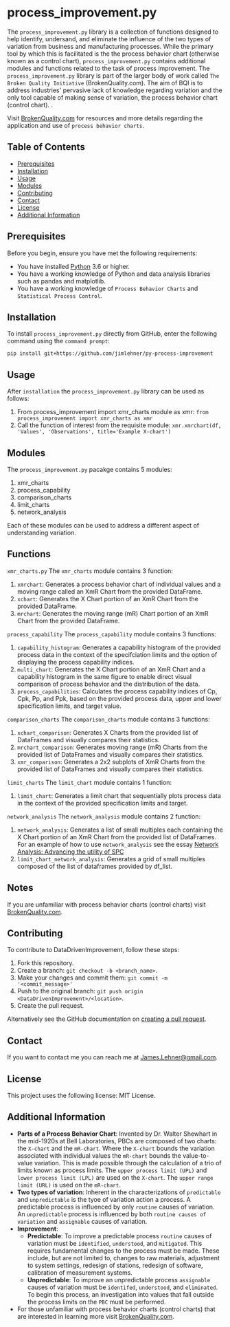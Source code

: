 # process_improvement.py
The `process_improvement.py` library is a collection of functions designed to help identify, undersand, and eliminate the influence of the two types of variation from business and manufacturing processes. While the primary tool by which this is facilitated is the the process behavior chart (otherwise known as a control chart), `process_improvement.py` contains additional modules and functions related to the task of process improvement. The `process_improvement.py` library is part of the larger body of work called `The Broken Quality Initiative` (BrokenQuality.com). The aim of BQI is to address industries' pervasive lack of knowledge regarding variation and the only tool capable of making sense of variation, the process behavior chart (control chart). . 

Visit [BrokenQuality.com](https://www.BrokenQuality.com/bookshelf) for resources and more details regarding the application and use of `process behavior charts`. 

## Table of Contents
- [Prerequisites](#prerequisites)
- [Installation](#installation) 
- [Usage](#usage)
- [Modules](#modules)
- [Contributing](#contributing) 
- [Contact](#contact) 
- [License](#license)
- [Additional Information](#additional-information)

## Prerequisites
Before you begin, ensure you have met the following requirements: 
- You have installed [Python](https://www.python.org/) 3.6 or higher. 
- You have a working knowledge of Python and data analysis libraries such as pandas and matplotlib. 
- You have a working knowledge of `Process Behavior Charts` and `Statistical Process Control`. 

## Installation
To install `process_improvement.py` directly from GitHub, enter the following command using the `command prompt`:

```pip install git+https://github.com/jimlehner/py-process-improvement```

## Usage
After `installation` the `process_improvement.py` library can be used as follows:
1. From process_improvement import xmr_charts module as xmr:
```from process_improvement import xmr_charts as xmr```
2. Call the function of interest from the requisite module:
```xmr.xmrchart(df, 'Values', 'Observations', title='Example X-chart')```

## Modules
The `process_improvement.py` pacakge contains 5 modules:
1. xmr_charts
2. process_capability
3. comparison_charts
4. limit_charts
5. network_analysis
   
Each of these modules can be used to address a different aspect of understanding variation. 

## Functions
```xmr_charts.py```
The `xmr_charts` module contains 3 function:
1. `xmrchart`: Generates a process behavior chart of individual values and a moving range called an XmR Chart from the provided DataFrame.
2. `xchart`: Generates the X Chart portion of an XmR Chart from the provided DataFrame.
3. `mrchart`: Generates the moving range (mR) Chart portion of an XmR Chart from the provided DataFrame.

```process_capability```
The `process_capability` module contains 3 functions:
1. `capability_histogram`: Generates a capability histogram of the provided process data in the context of the specifciation limits and the option of displaying the process capability indices.
2. `multi_chart`: Generates the X Chart portion of an XmR Chart and a capability histogram in the same figure to enable direct visual comparison of process behavior and the distribution of the data.
3. `process_capabilities`: Calculates the process capability indices of Cp, Cpk, Pp, and Ppk, based on the provided process data, upper and lower specification limits, and target value.

```comparison_charts```
The `comparison_charts` module contains 3 functions:
1. `xchart_comparison`: Generates X Charts from the provided list of DataFrames and visually compares their statistics.
2. `mrchart_comparison`: Generates moving range (mR) Charts from the provided list of DataFrames and visually compares their statistics.
3. `xmr_comparison`: Generates a 2x2 subplots of XmR Charts from the provided list of DataFrames and visually compares their statistics.

```limit_charts```
The `limit_chart` module contains 1 function:
1. `limit_chart`: Generates a limit chart that sequentially plots process data in the context of the provided specification limits and target.

```network_analysis```
The `network_analysis` module contains 2 function:
1. `network_analysis`: Generates a list of small multiples each containing the X Chart portion of an XmR Chart from the provided list of DataFrames. For an example of how to use `network_analysis` see the essay [Network Analysis: Advancing the utility of SPC](https://static1.squarespace.com/static/5b722db6f2e6b1ad5053391b/t/679910513be40134de9b54f7/1738084433790/Network+analysis.pdf)
2. `limit_chart_network_analysis`: Generates a grid of small multiples composed of the list of dataframes provided by df_list.

## Notes 
If you are unfamiliar with process behavior charts (control charts) visit  [BrokenQuality.com](https://www.brokenquality.com/). 

## Contributing
To contribute to DataDrivenImprovement, follow these steps:
1. Fork this repository.
2. Create a branch: ```git checkout -b <branch_name>```. 
3. Make your changes and commit them:  ```git commit -m '<commit_message>'```
4. Push to the original branch: ```git push origin <DataDrivenImprovement>/<location>```.
5. Create the pull request.

Alternatively see the GitHub documentation on [creating a pull request](https://docs.github.com/en/pull-requests/collaborating-with-pull-requests/proposing-changes-to-your-work-with-pull-requests/creating-a-pull-request). 
## Contact
If you want to contact me you can reach me at [James.Lehner@gmail.com](James.Lehner@gmail.com).
## License
This project uses the following license: MIT License.
## Additional Information
- **Parts of a Process Behavior Chart**: Invented by Dr. Walter Shewhart in the mid-1920s at Bell Laboratories, PBCs are composed of two charts: the `X-chart` and the `mR-chart`. Where the `X-chart` bounds the variation associated with individual values the `mR-chart` bounds the value-to-value variation. This is made possible through the calculation of a trio of limits known as process limits. The `upper process limit (UPL)` and `lower process limit (LPL)` are used on the `X-chart`. The `upper range limit (URL)` is used on the `mR-chart`. 
- **Two types of variation**: Inherent in the characterizations of `predictable` and `unpredictable` is the tyoe of variation action a process. A predictable process is influenced by only `routine` causes of variation. An `unpredictable` process is influenced by both `routine causes of variation` and `assignable` causes of variation.  
- **Improvement**: 
	- **Predictable**: To improve a predictable process `routine` causes of variation must be `identified`, `understood`, and `mitigated`.  This requires fundamental changes to the process must be made. These include, but are not limited to, changes to raw materials, adjustment to system settings, redesign of stations, redesign of software, calibration of measurement systems. 
	- **Unpredictable**: To improve an unpredictable process  `assignable` causes of variation must be `identifed`, `understood`, and `eliminated`. To begin this process, an investigation into values that fall outside the process limits on the `PBC` must be performed. 
- For those unfamiliar with process behavior charts (control charts) that are interested in learning more visit [BrokenQuality.com](https://www.brokenquality.com).
